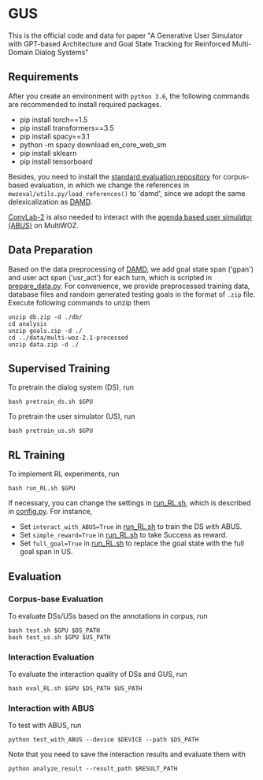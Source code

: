 # GUS
This is the official code and data for paper "A Generative User Simulator with GPT-based Architecture and Goal State
Tracking for Reinforced Multi-Domain Dialog Systems"
## Requirements
After you create an environment with `python 3.6`, the following commands are recommended to install required packages.
* pip install torch==1.5
* pip install transformers==3.5
* pip install spacy==3.1
* python -m spacy download en_core_web_sm
* pip install sklearn
* pip install tensorboard

Besides, you need to install the [standard evaluation repository](https://github.com/Tomiinek/MultiWOZ_Evaluation) for corpus-based evaluation, in which we change the references in `mwzeval/utils.py/load_references()` to 'damd', since we adopt the same delexicalization as [DAMD](https://github.com/thu-spmi/damd-multiwoz). 

[ConvLab-2](https://github.com/thu-coai/Convlab-2) is also needed to interact with the [agenda based user simulator (ABUS)](https://aclanthology.org/N07-2038/) on MultiWOZ.
## Data Preparation
Based on the data preprocessing of [DAMD](https://github.com/thu-spmi/damd-multiwoz), we add goal state span ('gpan') and user act span ('usr_act') for each turn, which is scripted in [prepare_data.py](./prepare_data.py). 
For convenience, we provide preprocessed training data, database files and random generated testing goals in the format of `.zip` file. Execute following commands to unzip them
```
unzip db.zip -d ./db/
cd analysis
unzip goals.zip -d ./
cd ../data/multi-woz-2.1-processed
unzip data.zip -d ./
```
## Supervised Training
To pretrain the dialog system (DS), run
```
bash pretrain_ds.sh $GPU
```
To pretrain the user simulator (US), run
```
bash pretrain_us.sh $GPU
```
## RL Training
To implement RL experiments, run
```
bash run_RL.sh $GPU
```
If necessary, you can change the settings in [run_RL.sh](./run_RL.sh), which is described in [config.py](./config.py).
For instance, 
* Set `interact_with_ABUS=True` in [run_RL.sh](./run_RL.sh) to train the DS with ABUS.
* Set `simple_reward=True` in [run_RL.sh](./run_RL.sh) to take Success as reward.
* Set `full_goal=True` in [run_RL.sh](./run_RL.sh) to replace the goal state with the full goal span in US.
## Evaluation
### Corpus-base Evaluation
To evaluate DSs/USs based on the annotations in corpus, run
```
bash test.sh $GPU $DS_PATH
bash test_us.sh $GPU $US_PATH
```
### Interaction Evaluation
To evaluate the interaction quality of DSs and GUS, run
```
bash eval_RL.sh $GPU $DS_PATH $US_PATH
```
### Interaction with ABUS
To test with ABUS, run
```
python test_with_ABUS --device $DEVICE --path $DS_PATH
```
Note that you need to save the interaction results and evaluate them with
```
python analyze_result --result_path $RESULT_PATH
```

